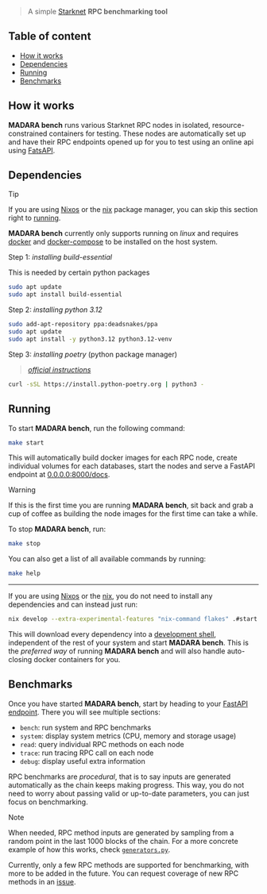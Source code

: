 

> A simple [Starknet](https://www.starknet.io/) **RPC benchmarking tool**

## Table of content

- [How it works](#how-it-works)
- [Dependencies](#dependencies)
- [Running](#running)
- [Benchmarks](#benchmarks)

## How it works

**MADARA bench** runs various Starknet RPC nodes in isolated, resource-
constrained containers for testing. These nodes are automatically set up and 
have their RPC endpoints opened up for you to test using an online api using 
[FatsAPI](https://github.com/fastapi/fastapi).

## Dependencies

> [!TIP]
> If you are using [Nixos](https://nixos.org/) or the [nix](https://nixos.org/)
> package manager, you can skip this section right to [running](#running).

**MADARA bench** currently only supports running on _linux_ and requires 
[docker](https://docs.docker.com/engine/install/) and 
[docker-compose](https://docs.docker.com/compose/install/) to be installed on
the host system.

Step 1: _installing build-essential_

This is needed by certain python packages

```bash
sudo apt update
sudo apt install build-essential
```

Step 2: _installing python 3.12_

```bash
sudo add-apt-repository ppa:deadsnakes/ppa
sudo apt update
sudo apt install -y python3.12 python3.12-venv
```

Step 3: _installing poetry_ (python package manager)

> [_official instructions_](https://python-poetry.org/docs/#installing-with-the-official-installer)

```bash
curl -sSL https://install.python-poetry.org | python3 -
```

## Running

To start **MADARA bench**, run the following command:

```bash
make start
```

This will automatically build docker images for each RPC node, create
individual volumes for each databases, start the nodes and serve a FastAPI
endpoint at [0.0.0.0:8000/docs](http://0.0.0.0:8000/docs).

> [!WARNING]
> If this is the first time you are running **MADARA bench**, sit back and grab
> a cup of coffee as building the node images for the first time can take a 
> while.

To stop **MADARA bench**, run:

```bash
make stop
```

You can also get a list of all available commands by running:

```bash
make help
```

---

If you are using [Nixos](https://nixos.org/) or the [nix](https://nixos.org/), 
you do not need to install any dependencies and can instead just run:

```bash
nix develop --extra-experimental-features "nix-command flakes" .#start
```

This will download every dependency into a [development shell](https://nixos.wiki/wiki/Development_environment_with_nix-shell), 
independent of the rest of your system and start **MADARA bench**. This is the 
_preferred way_ of running **MADARA bench** and will also handle auto-closing 
docker containers for you.

## Benchmarks

Once you have started **MADARA bench**, start by heading to your 
[FastAPI endpoint](http://0.0.0.0:8000/docs). There you will see multiple
sections:

- `bench`: run system and RPC benchmarks
- `system`: display system metrics (CPU, memory and storage usage)
- `read`: query individual RPC methods on each node
- `trace`: run tracing RPC call on each node
- `debug`: display useful extra information

RPC benchmarks are _procedural_, that is to say inputs are generated 
automatically as the chain keeps making progress. This way, you do not need to
worry about passing valid or up-to-date parameters, you can just focus on
benchmarking.

> [!NOTE]
> When needed, RPC method inputs are generated by sampling from a random point 
> in the last 1000 blocks of the chain. For a more concrete example of how this
>  works, check [`generators.py`](https://github.com/madara-alliance/madara-bench/blob/main/app/benchmarks/generators.py).

Currently, only a few RPC methods are supported for benchmarking, with more to
be added in the future. You can request coverage of new RPC methods in an
[issue](https://github.com/madara-alliance/madara-bench/issues).
